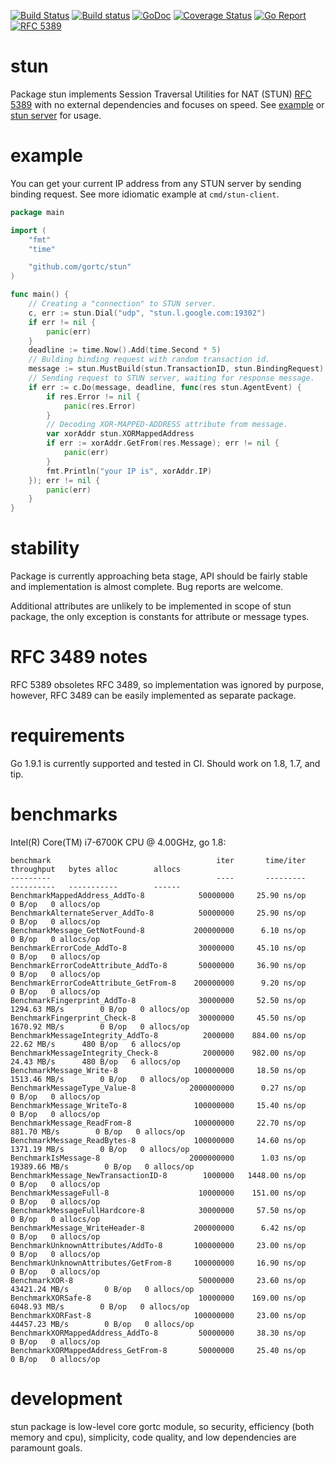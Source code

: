 [![Build Status](https://travis-ci.org/gortc/stun.svg)](https://travis-ci.org/gortc/stun)
[![Build status](https://ci.appveyor.com/api/projects/status/92mfv3vxlc8t8jjp/branch/master?svg=true)](https://ci.appveyor.com/project/gortc/stun/branch/master)
[![GoDoc](https://godoc.org/github.com/gortc/stun?status.svg)](http://godoc.org/github.com/gortc/stun)
[![Coverage Status](https://coveralls.io/repos/github/gortc/stun/badge.svg?branch=master)](https://coveralls.io/github/gortc/stun?branch=master)
[![Go Report](https://goreportcard.com/badge/github.com/gortc/stun?camo=retarded)](http://goreportcard.com/report/gortc/stun)
[![RFC 5389](https://img.shields.io/badge/RFC-5389-blue.svg)](https://tools.ietf.org/html/rfc5389)

# stun
Package stun implements Session Traversal Utilities for
NAT (STUN) [RFC 5389](https://tools.ietf.org/html/rfc5389) with no external dependencies and focuses on speed.
See [example](https://godoc.org/github.com/gortc/stun#example-Message)
or [stun server](https://github.com/gortc/stund) for usage.

# example
You can get your current IP address from any STUN server by sending
binding request. See more idiomatic example at `cmd/stun-client`.
```go
package main

import (
	"fmt"
	"time"

	"github.com/gortc/stun"
)

func main() {
	// Creating a "connection" to STUN server.
	c, err := stun.Dial("udp", "stun.l.google.com:19302")
	if err != nil {
		panic(err)
	}
	deadline := time.Now().Add(time.Second * 5)
	// Bulding binding request with random transaction id.
	message := stun.MustBuild(stun.TransactionID, stun.BindingRequest)
	// Sending request to STUN server, waiting for response message.
	if err := c.Do(message, deadline, func(res stun.AgentEvent) {
		if res.Error != nil {
			panic(res.Error)
		}
		// Decoding XOR-MAPPED-ADDRESS attribute from message.
		var xorAddr stun.XORMappedAddress
		if err := xorAddr.GetFrom(res.Message); err != nil {
			panic(err)
		}
		fmt.Println("your IP is", xorAddr.IP)
	}); err != nil {
		panic(err)
	}
}
```

# stability
Package is currently approaching beta stage, API should be fairly stable
and implementation is almost complete. Bug reports are welcome.

Additional attributes are unlikely to be implemented in scope of stun package,
the only exception is constants for attribute or message types.

# RFC 3489 notes
RFC 5389 obsoletes RFC 3489, so implementation was ignored by purpose, however,
RFC 3489 can be easily implemented as separate package.

# requirements
Go 1.9.1 is currently supported and tested in CI. Should work on 1.8, 1.7, and tip.

# benchmarks

Intel(R) Core(TM) i7-6700K CPU @ 4.00GHz, go 1.8:

```
benchmark                                     iter       time/iter      throughput   bytes alloc        allocs
---------                                     ----       ---------      ----------   -----------        ------
BenchmarkMappedAddress_AddTo-8            50000000     25.90 ns/op                        0 B/op   0 allocs/op
BenchmarkAlternateServer_AddTo-8          50000000     25.90 ns/op                        0 B/op   0 allocs/op
BenchmarkMessage_GetNotFound-8           200000000      6.10 ns/op                        0 B/op   0 allocs/op
BenchmarkErrorCode_AddTo-8                30000000     45.10 ns/op                        0 B/op   0 allocs/op
BenchmarkErrorCodeAttribute_AddTo-8       50000000     36.90 ns/op                        0 B/op   0 allocs/op
BenchmarkErrorCodeAttribute_GetFrom-8    200000000      9.20 ns/op                        0 B/op   0 allocs/op
BenchmarkFingerprint_AddTo-8              30000000     52.50 ns/op    1294.63 MB/s        0 B/op   0 allocs/op
BenchmarkFingerprint_Check-8              30000000     45.50 ns/op    1670.92 MB/s        0 B/op   0 allocs/op
BenchmarkMessageIntegrity_AddTo-8          2000000    884.00 ns/op      22.62 MB/s      480 B/op   6 allocs/op
BenchmarkMessageIntegrity_Check-8          2000000    982.00 ns/op      24.43 MB/s      480 B/op   6 allocs/op
BenchmarkMessage_Write-8                 100000000     18.50 ns/op    1513.46 MB/s        0 B/op   0 allocs/op
BenchmarkMessageType_Value-8            2000000000      0.27 ns/op                        0 B/op   0 allocs/op
BenchmarkMessage_WriteTo-8               100000000     15.40 ns/op                        0 B/op   0 allocs/op
BenchmarkMessage_ReadFrom-8              100000000     22.70 ns/op     881.70 MB/s        0 B/op   0 allocs/op
BenchmarkMessage_ReadBytes-8             100000000     14.60 ns/op    1371.19 MB/s        0 B/op   0 allocs/op
BenchmarkIsMessage-8                    2000000000      1.03 ns/op   19389.66 MB/s        0 B/op   0 allocs/op
BenchmarkMessage_NewTransactionID-8        1000000   1448.00 ns/op                        0 B/op   0 allocs/op
BenchmarkMessageFull-8                    10000000    151.00 ns/op                        0 B/op   0 allocs/op
BenchmarkMessageFullHardcore-8            30000000     57.50 ns/op                        0 B/op   0 allocs/op
BenchmarkMessage_WriteHeader-8           200000000      6.42 ns/op                        0 B/op   0 allocs/op
BenchmarkUnknownAttributes/AddTo-8       100000000     23.00 ns/op                        0 B/op   0 allocs/op
BenchmarkUnknownAttributes/GetFrom-8     100000000     16.90 ns/op                        0 B/op   0 allocs/op
BenchmarkXOR-8                            50000000     23.60 ns/op   43421.24 MB/s        0 B/op   0 allocs/op
BenchmarkXORSafe-8                        10000000    169.00 ns/op    6048.93 MB/s        0 B/op   0 allocs/op
BenchmarkXORFast-8                       100000000     23.00 ns/op   44457.23 MB/s        0 B/op   0 allocs/op
BenchmarkXORMappedAddress_AddTo-8         50000000     38.30 ns/op                        0 B/op   0 allocs/op
BenchmarkXORMappedAddress_GetFrom-8       50000000     25.40 ns/op                        0 B/op   0 allocs/op
```

# development

stun package is low-level core gortc module, so security, efficiency (both memory and cpu), simplicity,
code quality, and low dependencies are paramount goals.
